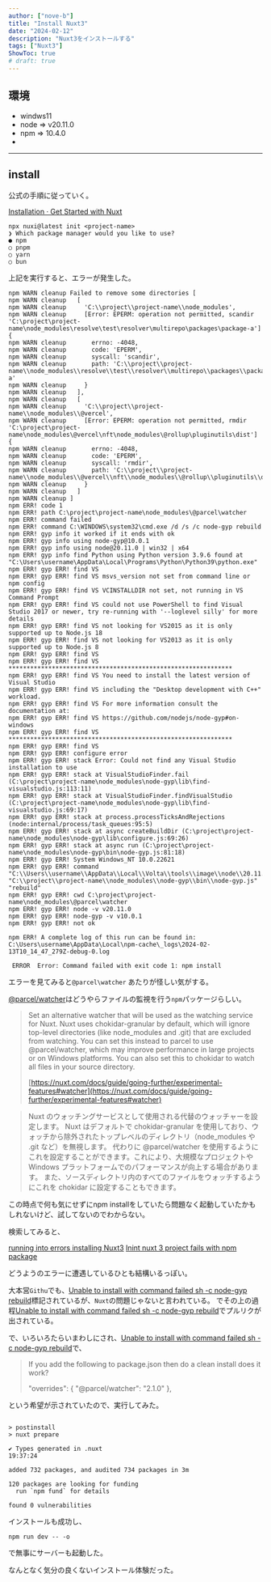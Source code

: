 ```yaml
---
author: ["nove-b"]
title: "Install Nuxt3"
date: "2024-02-12"
description: "Nuxt3をインストールする"
tags: ["Nuxt3"]
ShowToc: true
# draft: true
---
```


## 環境
- windws11
- node => v20.11.0
- npm => 10.4.0
- 
---


## install

公式の手順に従っていく。

[Installation · Get Started with Nuxt](https://nuxt.com/docs/getting-started/installation)

```
npx nuxi@latest init <project-name>
❯ Which package manager would you like to use?
● npm
○ pnpm
○ yarn
○ bun
```
上記を実行すると、エラーが発生した。

```
npm WARN cleanup Failed to remove some directories [
npm WARN cleanup   [
npm WARN cleanup     'C:\\project\\project-name\\node_modules',
npm WARN cleanup     [Error: EPERM: operation not permitted, scandir 'C:\project\project-name\node_modules\resolve\test\resolver\multirepo\packages\package-a'] {
npm WARN cleanup       errno: -4048,
npm WARN cleanup       code: 'EPERM',
npm WARN cleanup       syscall: 'scandir',
npm WARN cleanup       path: 'C:\\project\\project-name\\node_modules\\resolve\\test\\resolver\\multirepo\\packages\\package-a'
npm WARN cleanup     }
npm WARN cleanup   ],
npm WARN cleanup   [
npm WARN cleanup     'C:\\project\\project-name\\node_modules\\@vercel',
npm WARN cleanup     [Error: EPERM: operation not permitted, rmdir 'C:\project\project-name\node_modules\@vercel\nft\node_modules\@rollup\pluginutils\dist'] {
npm WARN cleanup       errno: -4048,
npm WARN cleanup       code: 'EPERM',
npm WARN cleanup       syscall: 'rmdir',
npm WARN cleanup       path: 'C:\\project\\project-name\\node_modules\\@vercel\\nft\\node_modules\\@rollup\\pluginutils\\dist'
npm WARN cleanup     }
npm WARN cleanup   ]
npm WARN cleanup ]
npm ERR! code 1
npm ERR! path C:\project\project-name\node_modules\@parcel\watcher
npm ERR! command failed
npm ERR! command C:\WINDOWS\system32\cmd.exe /d /s /c node-gyp rebuild
npm ERR! gyp info it worked if it ends with ok
npm ERR! gyp info using node-gyp@10.0.1
npm ERR! gyp info using node@20.11.0 | win32 | x64
npm ERR! gyp info find Python using Python version 3.9.6 found at "C:\Users\username\AppData\Local\Programs\Python\Python39\python.exe"
npm ERR! gyp ERR! find VS
npm ERR! gyp ERR! find VS msvs_version not set from command line or npm config
npm ERR! gyp ERR! find VS VCINSTALLDIR not set, not running in VS Command Prompt
npm ERR! gyp ERR! find VS could not use PowerShell to find Visual Studio 2017 or newer, try re-running with '--loglevel silly' for more details
npm ERR! gyp ERR! find VS not looking for VS2015 as it is only supported up to Node.js 18
npm ERR! gyp ERR! find VS not looking for VS2013 as it is only supported up to Node.js 8
npm ERR! gyp ERR! find VS
npm ERR! gyp ERR! find VS **************************************************************
npm ERR! gyp ERR! find VS You need to install the latest version of Visual Studio
npm ERR! gyp ERR! find VS including the "Desktop development with C++" workload.
npm ERR! gyp ERR! find VS For more information consult the documentation at:
npm ERR! gyp ERR! find VS https://github.com/nodejs/node-gyp#on-windows
npm ERR! gyp ERR! find VS **************************************************************
npm ERR! gyp ERR! find VS
npm ERR! gyp ERR! configure error
npm ERR! gyp ERR! stack Error: Could not find any Visual Studio installation to use
npm ERR! gyp ERR! stack at VisualStudioFinder.fail (C:\project\project-name\node_modules\node-gyp\lib\find-visualstudio.js:113:11)
npm ERR! gyp ERR! stack at VisualStudioFinder.findVisualStudio (C:\project\project-name\node_modules\node-gyp\lib\find-visualstudio.js:69:17)
npm ERR! gyp ERR! stack at process.processTicksAndRejections (node:internal/process/task_queues:95:5)
npm ERR! gyp ERR! stack at async createBuildDir (C:\project\project-name\node_modules\node-gyp\lib\configure.js:69:26)
npm ERR! gyp ERR! stack at async run (C:\project\project-name\node_modules\node-gyp\bin\node-gyp.js:81:18)
npm ERR! gyp ERR! System Windows_NT 10.0.22621
npm ERR! gyp ERR! command "C:\\Users\\username\\AppData\\Local\\Volta\\tools\\image\\node\\20.11.0\\node.exe" "C:\\project\\project-name\\node_modules\\node-gyp\\bin\\node-gyp.js" "rebuild"
npm ERR! gyp ERR! cwd C:\project\project-name\node_modules\@parcel\watcher
npm ERR! gyp ERR! node -v v20.11.0
npm ERR! gyp ERR! node-gyp -v v10.0.1
npm ERR! gyp ERR! not ok

npm ERR! A complete log of this run can be found in: C:\Users\username\AppData\Local\npm-cache\_logs\2024-02-13T10_14_47_279Z-debug-0.log

 ERROR  Error: Command failed with exit code 1: npm install
```

エラーを見てみると`@parcel\watcher` あたりが怪しい気がする。

[@parcel/watcher](https://www.npmjs.com/package/@parcel/watcher)はどうやらファイルの監視を行う`npm`パッケージらしい。

> Set an alternative watcher that will be used as the watching service for Nuxt.
> Nuxt uses chokidar-granular by default, which will ignore top-level directories (like node_modules and .git) that are excluded from watching.
> You can set this instead to parcel to use @parcel/watcher, which may improve performance in large projects or on Windows platforms.
> You can also set this to chokidar to watch all files in your source directory.
>
> [https://nuxt.com/docs/guide/going-further/experimental-features#watcher](https://nuxt.com/docs/guide/going-further/experimental-features#watcher)

> Nuxt のウォッチングサービスとして使用される代替のウォッチャーを設定します。
> Nuxt はデフォルトで chokidar-granular を使用しており、ウォッチから除外されたトップレベルのディレクトリ（node_modules や .git など）を無視します。
> 代わりに @parcel/watcher を使用するようにこれを設定することができます。これにより、大規模なプロジェクトや Windows プラットフォームでのパフォーマンスが向上する場合があります。
> また、ソースディレクトリ内のすべてのファイルをウォッチするようにこれを chokidar に設定することもできます。


この時点で何も気にせずにnpm installをしていたら問題なく起動していたかもしれないけど、試してないのでわからない。

検索してみると、

[running into errors installing Nuxt3](https://stackoverflow.com/questions/77976536/running-into-errors-installing-nuxt3)
[Inint nuxt 3 project fails with npm package](https://stackoverflow.com/questions/77893072/inint-nuxt-3-project-fails-with-npm-package)

どうようのエラーに遭遇しているひとも結構いるっぽい。


大本営`Githu`でも、[Unable to install with command failed sh -c node-gyp rebuild](https://github.com/nuxt/nuxt/issues/25478)標記されているが、`Nuxt`の問題じゃないと言われている。
でその上の過程[Unable to install with command failed sh -c node-gyp rebuild](https://github.com/unjs/nitro/issues/2123)でプルリクが出されている。

で、いろいろたらいまわしにされ、[Unable to install with command failed sh -c node-gyp rebuild](https://github.com/unjs/nitro/issues/2123)で、

> If you add the following to package.json then do a clean install does it work?
> 
> "overrides": {
>    "@parcel/watcher": "2.1.0"
> },

という希望が示されていたので、実行してみた。

```$ npm i

> postinstall
> nuxt prepare

✔ Types generated in .nuxt                                                                                                                                                                                                                                19:37:24

added 732 packages, and audited 734 packages in 3m

120 packages are looking for funding
  run `npm fund` for details

found 0 vulnerabilities
```

インストールも成功し、

```
npm run dev -- -o
```

で無事にサーバーも起動した。

なんとなく気分の良くないインストール体験だった。
